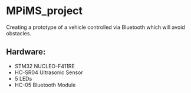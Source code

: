 # MPiMS_project

Creating a prototype of a vehicle controlled via Bluetooth which will avoid obstacles.

## Hardware:

- STM32 NUCLEO-F411RE
- HC-SR04 Ultrasonic Sensor
- 5 LEDs
- HC-05 Bluetooth Module

